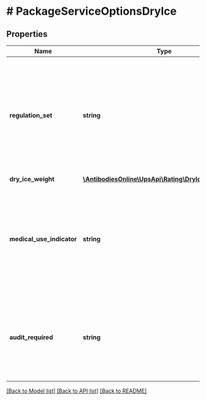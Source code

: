 # # PackageServiceOptionsDryIce

## Properties

Name | Type | Description | Notes
------------ | ------------- | ------------- | -------------
**regulation_set** | **string** | Regulation set for DryIce Shipment. Valid values: CFR &#x3D; For HazMat regulated by US Dept of Transportation within the U.S. or ground shipments to Canada,IATA &#x3D; For Worldwide Air movement.   The following values are valid: CFR and IATA. |
**dry_ice_weight** | [**\AntibodiesOnline\UpsApi\Rating\DryIceDryIceWeight**](DryIceDryIceWeight.md) |  |
**medical_use_indicator** | **string** | Presence/Absence Indicator. Any value inside is ignored. Relevant only in CFR regulation set. If present it is used to designate the Dry Ice is for any medical use and rates are adjusted for DryIce weight more than 2.5 KGS or 5.5 LBS. | [optional]
**audit_required** | **string** | Presence/Absence Indicator. Any value inside is ignored. Indicates a Dry Ice audit will be performed per the Regulation Set requirements. Empty tag means indicator is present. | [optional]

[[Back to Model list]](../../README.md#models) [[Back to API list]](../../README.md#endpoints) [[Back to README]](../../README.md)
